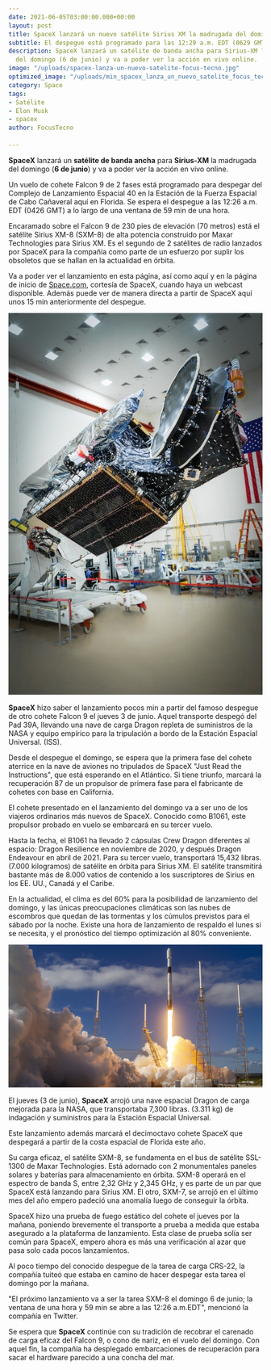 ```yaml
---
date: 2021-06-05T03:00:00.000+00:00
layout: post
title: SpaceX lanzará un nuevo satélite Sirius XM la madrugada del domingo.
subtitle: El despegue está programado para las 12:29 a.m. EDT (0629 GMT).
description: SpaceX lanzará un satélite de banda ancha para Sirius-XM la madrugada
  del domingo (6 de junio) y va a poder ver la acción en vivo online.
image: "/uploads/spacex-lanza-un-nuevo-satelite-focus-tecno.jpg"
optimized_image: "/uploads/min_spacex_lanza_un_nuevo_satelite_focus_tecno_vsv7tj.jpg"
category: Space
tags:
- Satélite
- Elon Musk
- spacex
author: FocusTecno

---
```

**SpaceX** lanzará un **satélite de banda ancha** para **Sirius-XM** la madrugada del domingo (**6 de junio**) y va a poder ver la acción en vivo online.

Un vuelo de cohete Falcon 9 de 2 fases está programado para despegar del Complejo de Lanzamiento Espacial 40 en la Estación de la Fuerza Espacial de Cabo Cañaveral aquí en Florida. Se espera el despegue a las 12:26 a.m. EDT (0426 GMT) a lo largo de una ventana de 59 min de una hora.

Encaramado sobre el Falcon 9 de 230 pies de elevación (70 metros) está el satélite Sirius XM-8 (SXM-8) de alta potencia construido por Maxar Technologies para Sirius XM. Es el segundo de 2 satélites de radio lanzados por SpaceX para la compañía como parte de un esfuerzo por suplir los obsoletos que se hallan en la actualidad en órbita.

Va a poder ver el lanzamiento en esta página, así como aquí y en la página de inicio de [Space.com](https://www.space.com/ "Sapce.com"), cortesía de SpaceX, cuando haya un webcast disponible. Además puede ver de manera directa a partir de SpaceX aquí unos 15 min anteriormente del despegue.

![](/uploads/spacex-lanza-un-nuevo-satelite-focus-tecno-2.jpg)

**SpaceX** hizo saber el lanzamiento pocos min a partir del famoso despegue de otro cohete Falcon 9 el jueves 3 de junio. Aquel transporte despegó del Pad 39A, llevando una nave de carga Dragon repleta de suministros de la NASA y equipo empírico para la tripulación a bordo de la Estación Espacial Universal. (ISS).

Desde el despegue el domingo, se espera que la primera fase del cohete aterrice en la nave de aviones no tripulados de SpaceX "Just Read the Instructions", que está esperando en el Atlántico. Si tiene triunfo, marcará la recuperación 87 de un propulsor de primera fase para el fabricante de cohetes con base en California.

El cohete presentado en el lanzamiento del domingo va a ser uno de los viajeros ordinarios más nuevos de SpaceX. Conocido como B1061, este propulsor probado en vuelo se embarcará en su tercer vuelo.

Hasta la fecha, el B1061 ha llevado 2 cápsulas Crew Dragon diferentes al espacio: Dragon Resilience en noviembre de 2020, y después Dragon Endeavour en abril de 2021. Para su tercer vuelo, transportará 15,432 libras. (7.000 kilogramos) de satélite en órbita para Sirius XM. El satélite transmitirá bastante más de 8.000 vatios de contenido a los suscriptores de Sirius en los EE. UU., Canadá y el Caribe.

En la actualidad, el clima es del 60% para la posibilidad de lanzamiento del domingo, y las únicas preocupaciones climáticas son las nubes de escombros que quedan de las tormentas y los cúmulos previstos para el sábado por la noche. Existe una hora de lanzamiento de respaldo el lunes si se necesita, y el pronóstico del tiempo optimización al 80% conveniente.

![](/uploads/spacex-lanza-un-nuevo-satelite-focus-tecno-4.jpg)

El jueves (3 de junio), **SpaceX** arrojó una nave espacial Dragon de carga mejorada para la NASA, que transportaba 7,300 libras. (3.311 kg) de indagación y suministros para la Estación Espacial Universal.

Este lanzamiento además marcará el decimoctavo cohete SpaceX que despegará a partir de la costa espacial de Florida este año.

Su carga eficaz, el satélite SXM-8, se fundamenta en el bus de satélite SSL-1300 de Maxar Technologies. Está adornado con 2 monumentales paneles solares y baterías para almacenamiento en órbita. SXM-8 operará en el espectro de banda S, entre 2,32 GHz y 2,345 GHz, y es parte de un par que SpaceX está lanzando para Sirius XM. El otro, SXM-7, se arrojó en el último mes del año empero padeció una anomalía luego de conseguir la órbita.

SpaceX hizo una prueba de fuego estático del cohete el jueves por la mañana, poniendo brevemente el transporte a prueba a medida que estaba asegurado a la plataforma de lanzamiento. Esta clase de prueba solía ser común para SpaceX, empero ahora es más una verificación al azar que pasa solo cada pocos lanzamientos.

Al poco tiempo del conocido despegue de la tarea de carga CRS-22, la compañía tuiteó que estaba en camino de hacer despegar esta tarea el domingo por la mañana.

"El próximo lanzamiento va a ser la tarea SXM-8 el domingo 6 de junio; la ventana de una hora y 59 min se abre a las 12:26 a.m.EDT", mencionó la compañía en Twitter.

Se espera que **SpaceX** continúe con su tradición de recobrar el carenado de carga eficaz del Falcon 9, o cono de nariz, en el vuelo del domingo. Con aquel fin, la compañía ha desplegado embarcaciones de recuperación para sacar el hardware parecido a una concha del mar.